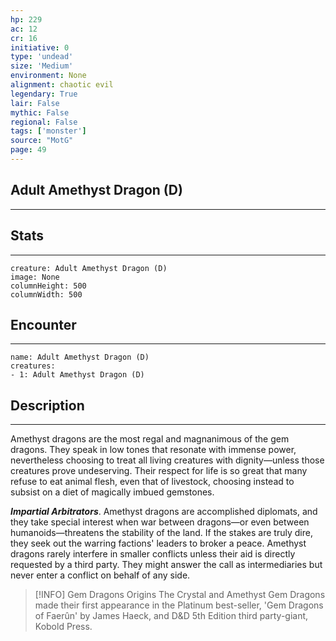 ```yaml
---
hp: 229
ac: 12
cr: 16
initiative: 0
type: 'undead'    
size: 'Medium'
environment: None
alignment: chaotic evil
legendary: True
lair: False
mythic: False
regional: False
tags: ['monster']
source: "MotG"
page: 49
---
```


## Adult Amethyst Dragon (D)
---



## Stats
---

```statblock
creature: Adult Amethyst Dragon (D)
image: None
columnHeight: 500
columnWidth: 500
```

## Encounter
---

```encounter-table
name: Adult Amethyst Dragon (D)
creatures:
- 1: Adult Amethyst Dragon (D)
```

## Description
---
Amethyst dragons are the most regal and magnanimous of the gem dragons. They speak in low tones that resonate with immense power, nevertheless choosing to treat all living creatures with dignity—unless those creatures prove undeserving. Their respect for life is so great that many refuse to eat animal flesh, even that of livestock, choosing instead to subsist on a diet of magically imbued gemstones.

**_Impartial Arbitrators_**. Amethyst dragons are accomplished diplomats, and they take special interest when war between dragons—or even between humanoids—threatens the stability of the land. If the stakes are truly dire, they seek out the warring factions' leaders to broker a peace. Amethyst dragons rarely interfere in smaller conflicts unless their aid is directly requested by a third party. They might answer the call as intermediaries but never enter a conflict on behalf of any side.

> [!INFO] Gem Dragons Origins
>The Crystal and Amethyst Gem Dragons made their first appearance in the Platinum best-seller, 'Gem Dragons of Faerûn' by James Haeck, and D&D 5th Edition third party-giant, Kobold Press.




